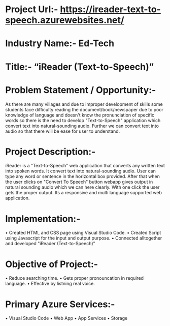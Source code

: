 # Project Url:- https://ireader-text-to-speech.azurewebsites.net/

# Industry Name:- Ed-Tech

# Title:- “iReader (Text-to-Speech)”

# Problem Statement / Opportunity:-
As there are many villages and due to improper development of skills some students face difficulty reading the document/book/newspaper due to poor knowledge of language and doesn't know the pronunciation of specific words so there is the need to develop "Text-to-Speech" application which convert text into natural-sounding audio. Further we can convert text into audio so that there will be ease for user to understand.

# Project Description:-  
iReader is a "Text-to-Speech" web application that converts any written text into spoken words. It convert text into natural-sounding audio. User can type any word or sentence in the horizontal box provided. After that when the user clicks on "Convert To Speech" button webapp gives output in natural sounding audio which we can here clearly. With one click the user gets the proper output. Its a responsive and multi language supported web application.

# Implementation:- 
• Created HTML and CSS page using Visual Studio Code.
• Created Script using Javascript for the input and output purpose. 
• Connected alltogether and developed "iReader (Text-to-Speech)"

# Objective of Project:-
• Reduce searching time.
• Gets proper pronouncation in required language. 
• Effective by listning real voice.

# Primary Azure Services:- 
• Visual Studio Code 
• Web App 
• App Services
• Storage

